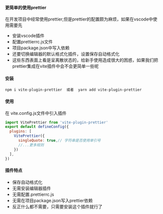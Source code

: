 #### 更简单的使用prettier
在开发项目中经常使用prettier,但是prettier的配置颇为麻烦，如果在vscode中使用需要先
- 安装vscode插件
- 配置prettierrc.js文件
- 项目package.json中写入依赖
- 还要切换编辑器的默认格式化插件，设置保存自动格式化
- 这些东西表面上看是呈离散状态的，给新手使用造成很大的困惑，如果我们把prettier集成在vite插件中会不会更简单一些呢
#### 安装

```
npm i vite-plugin-prettier  或者  yarn add vite-plugin-prettier
```
#### 使用
在 vite.config.js文件中引入插件

```javascript
import VitePrettier from 'vite-plugin-prettier'
export default defineConfig({
  plugins: [
    VitePrettier({
      singleQuote: true,// 字符串是否使用单引号
      //...更多规则
    })
  ],
})
```
#### 插件特点
- 保存自动格式化
- 无需安装编辑器插件
- 无需配置.prettierrc.js
- 无需在项目package.json写入prettier依赖
- 反正什么都不需要，只需要安装这个插件就行了